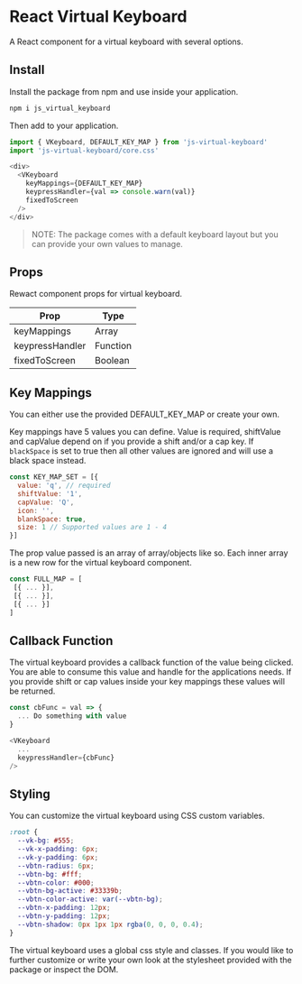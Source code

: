 # React Virtual Keyboard

A React component for a virtual keyboard with several options.

## Install
Install the package from npm and use inside your application.

``` javascript
npm i js_virtual_keyboard
```

Then add to your application.
``` javascript
import { VKeyboard, DEFAULT_KEY_MAP } from 'js-virtual-keyboard'
import 'js-virtual-keyboard/core.css'

<div>
  <VKeyboard
    keyMappings={DEFAULT_KEY_MAP}
    keypressHandler={val => console.warn(val)}
    fixedToScreen
  />
</div>
```

> NOTE: The package comes with a default keyboard layout but you can provide your own values to manage.

## Props
Rewact component props for virtual keyboard.

| Prop | Type |
| ---- | ---- |
| keyMappings | Array |
| keypressHandler | Function |
| fixedToScreen | Boolean |

## Key Mappings
You can either use the provided DEFAULT_KEY_MAP or create your own.

Key mappings have 5 values you can define. Value is required, shiftValue and capValue depend on if you provide a shift and/or a cap key. If `blackSpace` is set to true then all other values are ignored and will use a black space instead.

``` javascript
const KEY_MAP_SET = [{
  value: 'q', // required
  shiftValue: '1',
  capValue: 'Q',
  icon: '',
  blankSpace: true,
  size: 1 // Supported values are 1 - 4
}]
```
 The prop value passed is an array of array/objects like so. Each inner array is a new row for the virtual keyboard component.

 ``` javascript
const FULL_MAP = [
  [{ ... }],
  [{ ... }],
  [{ ... }]
]
 ```

## Callback Function
The virtual keyboard provides a callback function of the value being clicked. You are able to consume this value and handle for the applications needs. If you provide shift or cap values inside your key mappings these values will be returned.

``` javascript
const cbFunc = val => {
  ... Do something with value
}

<VKeyboard
  ...
  keypressHandler={cbFunc}
/>
```

## Styling
You can customize the virtual keyboard using CSS custom variables.

``` css
:root {
  --vk-bg: #555;
  --vk-x-padding: 6px;
  --vk-y-padding: 6px;
  --vbtn-radius: 6px;
  --vbtn-bg: #fff;
  --vbtn-color: #000;
  --vbtn-bg-active: #33339b;
  --vbtn-color-active: var(--vbtn-bg);
  --vbtn-x-padding: 12px;
  --vbtn-y-padding: 12px;
  --vbtn-shadow: 0px 1px 1px rgba(0, 0, 0, 0.4);
}
```

The virtual keyboard uses a global css style and classes. If you would like to further customize or write your own look at the stylesheet provided with the package or inspect the DOM.
